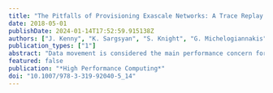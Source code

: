 ```yaml
---
title: "The Pitfalls of Provisioning Exascale Networks: A Trace Replay Analysis for Understanding Communication Performance"
date: 2018-05-01
publishDate: 2024-01-14T17:52:59.915138Z
authors: ["J. Kenny", "K. Sargsyan", "S. Knight", "G. Michelogiannakis", "J. Wilke"]
publication_types: ["1"]
abstract: "Data movement is considered the main performance concern for exascale, including both on-node memory and off-node network communication. Indeed, many application traces show significant time spent in MPI calls, potentially indicating that faster networks must be provisioned for scalability. However, equating MPI times with network communication delays ignores synchronization delays and software overheads independent of network hardware. Using point-to-point protocol details, we explore the decomposition of MPI time into communication, synchronization and software stack components using architecture simulation. Detailed validation using Bayesian inference is used to identify the sensitivity of performance to specific latency/bandwidth parameters for different network protocols and to quantify associated uncertainties. The inference combined with trace replay shows that synchronization and MPI software stack overhead are at least as important as the network itself in determining time spent in communication routines."
featured: false
publication: "*High Performance Computing*"
doi: "10.1007/978-3-319-92040-5_14"
---
```


